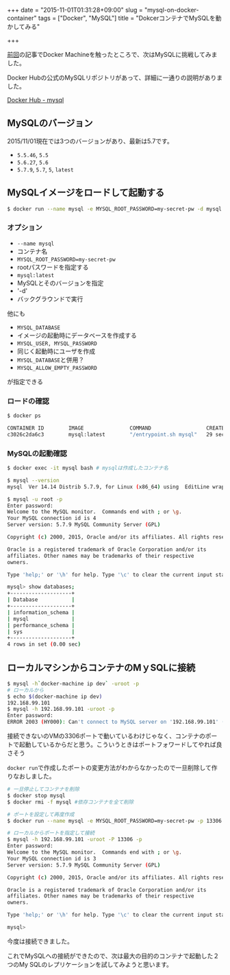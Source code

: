 +++
date = "2015-11-01T01:31:28+09:00"
slug = "mysql-on-docker-container"
tags = ["Docker", "MySQL"]
title = "DokcerコンテナでMySQLを動かしてみる"

+++

[前回](/entry/2015/10/30/get-started-with-docker-machine-and-a-local-vm/)の記事でDocker Machineを触ったところで、次はMySQLに挑戦してみました。

Docker Hubの公式のMySQLリポジトリがあって、詳細に一通りの説明がありました。

[Docker Hub - mysql](https://hub.docker.com/_/mysql/)

<!--more-->

## MySQLのバージョン

2015/11/01現在では3つのバージョンがあり、最新は5.7です。

- `5.5.46`, `5.5`
- `5.6.27`, `5.6`
- `5.7.9`, `5.7`, `5`, `latest`

## MySQLイメージをロードして起動する

```sh
$ docker run --name mysql -e MYSQL_ROOT_PASSWORD=my-secret-pw -d mysql:latest
```

### オプション

- `--name mysql`
 - コンテナ名
- `MYSQL_ROOT_PASSWORD=my-secret-pw`
 - rootパスワードを指定する
- `mysql:latest`
 - MySQLとそのバージョンを指定
- '-d'
 - バックグラウンドで実行


 他にも

- `MYSQL_DATABASE`
 - イメージの起動時にデータベースを作成する
- `MYSQL_USER, MYSQL_PASSWORD`
 - 同じく起動時にユーザを作成
 - `MYSQL_DATABASE`と併用？
- `MYSQL_ALLOW_EMPTY_PASSWORD`

が指定できる

### ロードの確認

```sh
$ docker ps

CONTAINER ID        IMAGE               COMMAND                  CREATED             STATUS              PORTS               NAMES
c3026c2da6c3        mysql:latest        "/entrypoint.sh mysql"   29 seconds ago      Up 28 seconds       3306/tcp            mysql
```

### MySQLの起動確認

```sh
$ docker exec -it mysql bash # mysqlは作成したコンテナ名

$ mysql --version                                            
mysql  Ver 14.14 Distrib 5.7.9, for Linux (x86_64) using  EditLine wrapper

$ mysql -u root -p      
Enter password:
Welcome to the MySQL monitor.  Commands end with ; or \g.
Your MySQL connection id is 4
Server version: 5.7.9 MySQL Community Server (GPL)

Copyright (c) 2000, 2015, Oracle and/or its affiliates. All rights reserved.

Oracle is a registered trademark of Oracle Corporation and/or its
affiliates. Other names may be trademarks of their respective
owners.

Type 'help;' or '\h' for help. Type '\c' to clear the current input statement.

mysql> show databases;
+--------------------+
| Database           |
+--------------------+
| information_schema |
| mysql              |
| performance_schema |
| sys                |
+--------------------+
4 rows in set (0.00 sec)
```

## ローカルマシンからコンテナのMｙSQLに接続

```sh
$ mysql -h`docker-machine ip dev` -uroot -p
# ローカルから
$ echo $(docker-machine ip dev)
192.168.99.101
$ mysql -h 192.168.99.101 -uroot -p
Enter password:
ERROR 2003 (HY000): Can't connect to MySQL server on '192.168.99.101' (61)
```

接続できないのVMの3306ポートで動いているわけじゃなく、コンテナのポートで起動しているからだと思う。こういうときはポートフォワードしてやれば良さそう

`docker run`で作成したポートの変更方法がわからなかったので一旦削除して作りなおしました。

```sh
# 一旦停止してコンテナを削除
$ docker stop mysql
$ docker rmi -f mysql #依存コンテナを全て削除

# ポートを設定して再度作成
$ docker run --name mysql -e MYSQL_ROOT_PASSWORD=my-secret-pw -p 13306:3306 -d mysql:latest

# ローカルからポートを指定して接続
$ mysql -h 192.168.99.101 -uroot -P 13306 -p
Enter password:
Welcome to the MySQL monitor.  Commands end with ; or \g.
Your MySQL connection id is 3
Server version: 5.7.9 MySQL Community Server (GPL)

Copyright (c) 2000, 2015, Oracle and/or its affiliates. All rights reserved.

Oracle is a registered trademark of Oracle Corporation and/or its
affiliates. Other names may be trademarks of their respective
owners.

Type 'help;' or '\h' for help. Type '\c' to clear the current input statement.

mysql>
```

今度は接続できました。

これでMySQLへの接続ができたので、次は最大の目的のコンテナで起動した２つのMy
SQLのレプリケーションを試してみようと思います。
